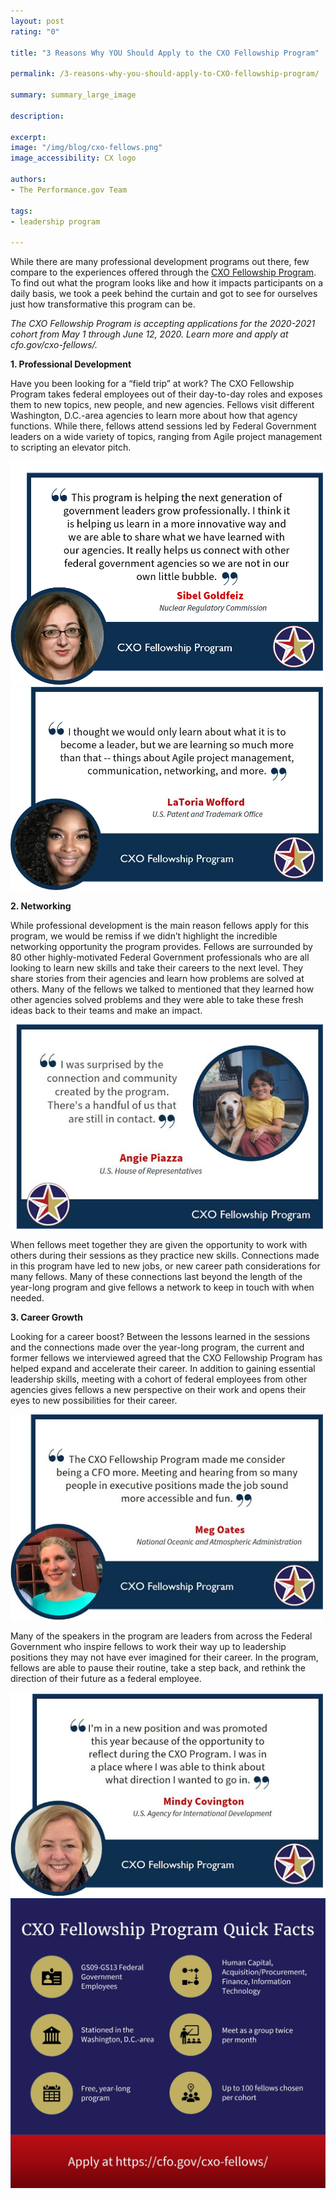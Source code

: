 ```yaml
---
layout: post
rating: "0"

title: "3 Reasons Why YOU Should Apply to the CXO Fellowship Program"

permalink: /3-reasons-why-you-should-apply-to-CXO-fellowship-program/

summary: summary_large_image

description:

excerpt:
image: "/img/blog/cxo-fellows.png"
image_accessibility: CX logo

authors:
- The Performance.gov Team

tags:
- leadership program

---
```

While there are many professional development programs out there, few compare to the experiences offered through the [CXO Fellowship Program](https://cfo.gov/cxo-fellows/). To find out what the program looks like and how it impacts participants on a daily basis, we took a peek behind the curtain and got to see for ourselves just how transformative this program can be.

*The CXO Fellowship Program is accepting applications for the 2020-2021 cohort from May 1 through June 12, 2020. Learn more and apply at cfo.gov/cxo-fellows/.*


**1. Professional Development**

  Have you been looking for a “field trip” at work? The CXO Fellowship Program takes federal employees out of their day-to-day roles and exposes them to new topics, new people, and new agencies. Fellows visit different Washington, D.C.-area agencies to learn more about how that agency functions. While there, fellows attend sessions led by Federal Government leaders on a wide variety of topics, ranging from Agile project management to scripting an elevator pitch.

  <img src="../img/blog/cxo-quote-image-1.png" style="width:500px;">
  <img src="../img/blog/cxo-quote-image-2.jpg" style="width:500px;">


**2. Networking**

  While professional development is the main reason fellows apply for this program, we would be remiss if we didn’t highlight the incredible networking opportunity the program provides. Fellows are surrounded by 80 other highly-motivated Federal Government professionals who are all looking to learn new skills and take their careers to the next level. They share stories from their agencies and learn how problems are solved at others. Many of the fellows we talked to mentioned that they learned how other agencies solved problems and they were able to take these fresh ideas back to their teams and make an impact.

  <img src="../img/blog/cxo-networking-image.jpg" style="width:500px;">


  When fellows meet together they are given the opportunity to work with others during their sessions as they practice new skills. Connections made in this program have led to new jobs, or new career path considerations for many fellows. Many of these connections last beyond the length of the year-long program and give fellows a network to keep in touch with when needed.

**3. Career Growth**

  Looking for a career boost? Between the lessons learned in the sessions and the connections made over the year-long program, the current and former fellows we interviewed agreed that the CXO Fellowship Program has helped expand and accelerate their career. In addition to gaining essential leadership skills, meeting with a cohort of federal employees from other agencies gives fellows a new perspective on their work and opens their eyes to new possibilities for their career.

  <img src="../img/blog/cxo-career-growth-image.jpg" style="width:500px;">


  Many of the speakers in the program are leaders from across the Federal Government who inspire fellows to work their way up to leadership positions they may not have ever imagined for their career. In the program, fellows are able to pause their routine, take a step back, and rethink the direction of their future as a federal employee.

  <img src="../img/blog/cxo-career-growth-image-2.jpg" style="width:500px;">



<img src="../img/blog/cxo-final-graphic.jpg">
